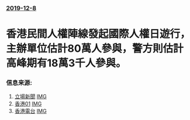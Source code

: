 ### [2019-12-8](/news/2019/12/8/index.md)

##### 
# 香港民間人權陣線發起國際人權日遊行，主辦單位估計80萬人參與，警方則估計高峰期有18萬3千人參與。 




### 信息来源:

1. [立場新聞](https://www.thestandnews.com/politics/民陣周日遊行-獲發不反對通知書/) [IMG](https://thestandnews.com/static/v3/images/standhk-og-600x315.png)
2. [香港01](https://www.hk01.com/%E7%AA%81%E7%99%BC/407568/12-8%E9%81%8A%E8%A1%8C-%E9%AB%98%E9%99%A2%E7%B5%82%E9%99%A2%E9%81%AD%E7%B8%B1%E7%81%AB-%E5%BE%8B%E6%94%BF%E5%8F%B8-%E7%B5%95%E4%B8%8D%E5%AE%B9%E5%BF%8D%E7%A0%B4%E5%A3%9E%E5%8F%B8%E6%B3%95%E6%A9%9F%E6%A7%8B%E8%A1%8C%E7%82%BA) [IMG](https://cdn.hk01.com/media/images/3673716/org/4ed4f62027b4fea8a936250f87926edb.jpg)
3. [香港電台](https://news.rthk.hk/rthk/ch/component/k2/1496657-20191209.htm) [IMG](https://newsstatic.rthk.hk/images/mfile_1496657_1_L_20191209054341.jpg)
